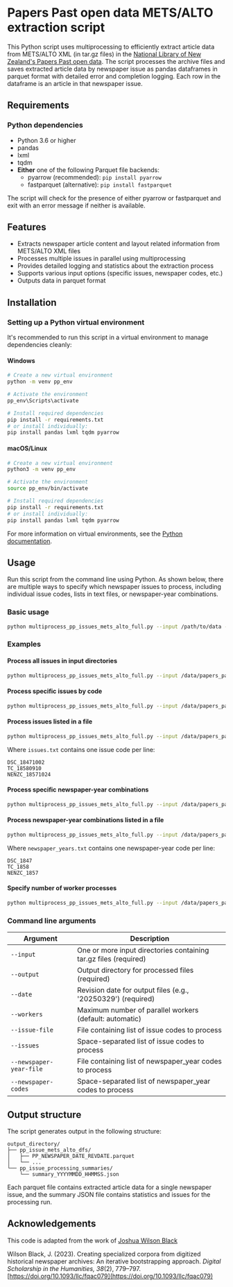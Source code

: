# Papers Past open data METS/ALTO extraction script

This Python script uses multiprocessing to efficiently extract article data from METS/ALTO XML (in tar.gz files) in the [National Library of New Zealand's Papers Past open data](https://natlib.govt.nz/about-us/open-data/papers-past-metadata/papers-past-newspaper-open-data-pilot/overview-papers-past-newspaper-open-data-pilot). The script processes the archive files and saves extracted article data by newspaper issue as pandas dataframes in parquet format with detailed error and completion logging. Each row in the dataframe is an article in that newspaper issue.

## Requirements

### Python dependencies
- Python 3.6 or higher
- pandas
- lxml
- tqdm
- **Either** one of the following Parquet file backends:
  - pyarrow (recommended): `pip install pyarrow`
  - fastparquet (alternative): `pip install fastparquet`

The script will check for the presence of either pyarrow or fastparquet and exit with an error message if neither is available.

## Features

- Extracts newspaper article content and layout related information from METS/ALTO XML files
- Processes multiple issues in parallel using multiprocessing
- Provides detailed logging and statistics about the extraction process
- Supports various input options (specific issues, newspaper codes, etc.)
- Outputs data in parquet format

## Installation

### Setting up a Python virtual environment

It's recommended to run this script in a virtual environment to manage dependencies cleanly:

#### Windows
```bash
# Create a new virtual environment
python -m venv pp_env

# Activate the environment
pp_env\Scripts\activate

# Install required dependencies
pip install -r requirements.txt
# or install individually:
pip install pandas lxml tqdm pyarrow
```

#### macOS/Linux
```bash
# Create a new virtual environment
python3 -m venv pp_env

# Activate the environment
source pp_env/bin/activate

# Install required dependencies
pip install -r requirements.txt
# or install individually:
pip install pandas lxml tqdm pyarrow
```

For more information on virtual environments, see the [Python documentation](https://docs.python.org/3/library/venv.html).

## Usage

Run this script from the command line using Python. As shown below, there are multiple ways to specify which newspaper issues to process, including individual issue codes, lists in text files, or newspaper-year combinations.

### Basic usage

```bash
python multiprocess_pp_issues_mets_alto_full.py --input /path/to/data --output /path/to/output --date '20250329'
```

### Examples

#### Process all issues in input directories

```bash
python multiprocess_pp_issues_mets_alto_full.py --input /data/papers_past --output /results --date '20250329'
```

#### Process specific issues by code

```bash
python multiprocess_pp_issues_mets_alto_full.py --input /data/papers_past --output /results --date '20250329' --issues DSC_18471002 TC_18580910
```

#### Process issues listed in a file

```bash
python multiprocess_pp_issues_mets_alto_full.py --input /data/papers_past --output /results --date '20250329' --issue-file issues.txt
```

Where `issues.txt` contains one issue code per line:
```
DSC_18471002
TC_18580910
NENZC_18571024
```

#### Process specific newspaper-year combinations

```bash
python multiprocess_pp_issues_mets_alto_full.py --input /data/papers_past --output /results --date '20250329' --newspaper-codes DSC_1847 NENZC_1857
```

#### Process newspaper-year combinations listed in a file

```bash
python multiprocess_pp_issues_mets_alto_full.py --input /data/papers_past --output /results --date '20250329' --newspaper-year-file newspaper_years.txt
```

Where `newspaper_years.txt` contains one newspaper-year code per line:
```
DSC_1847
TC_1858
NENZC_1857
```

#### Specify number of worker processes

```bash
python multiprocess_pp_issues_mets_alto_full.py --input /data/papers_past --output /results --date '20250329' --workers 8
```

### Command line arguments

| Argument | Description |
|----------|-------------|
| `--input` | One or more input directories containing tar.gz files (required) |
| `--output` | Output directory for processed files (required) |
| `--date` | Revision date for output files (e.g., '20250329') (required) |
| `--workers` | Maximum number of parallel workers (default: automatic) |
| `--issue-file` | File containing list of issue codes to process |
| `--issues` | Space-separated list of issue codes to process |
| `--newspaper-year-file` | File containing list of newspaper_year codes to process |
| `--newspaper-codes` | Space-separated list of newspaper_year codes to process |

## Output structure

The script generates output in the following structure:

```
output_directory/
├── pp_issue_mets_alto_dfs/
│   ├── PP_NEWSPAPER_DATE_REVDATE.parquet
│   └── ...
└── pp_issue_processing_summaries/
    └── summary_YYYYMMDD_HHMMSS.json
```

Each parquet file contains extracted article data for a single newspaper issue, and the summary JSON file contains statistics and issues for the processing run.

## Acknowledgements

This code is adapted from the work of [Joshua Wilson Black](https://github.com/JoshuaWilsonBlack/newspaper-philosophy-methods)

Wilson Black, J. (2023). Creating specialized corpora from digitized historical newspaper archives: An iterative bootstrapping approach. *Digital Scholarship in the Humanities, 38*(2), 779–797. [https://doi.org/10.1093/llc/fqac079](https://doi.org/10.1093/llc/fqac079)
